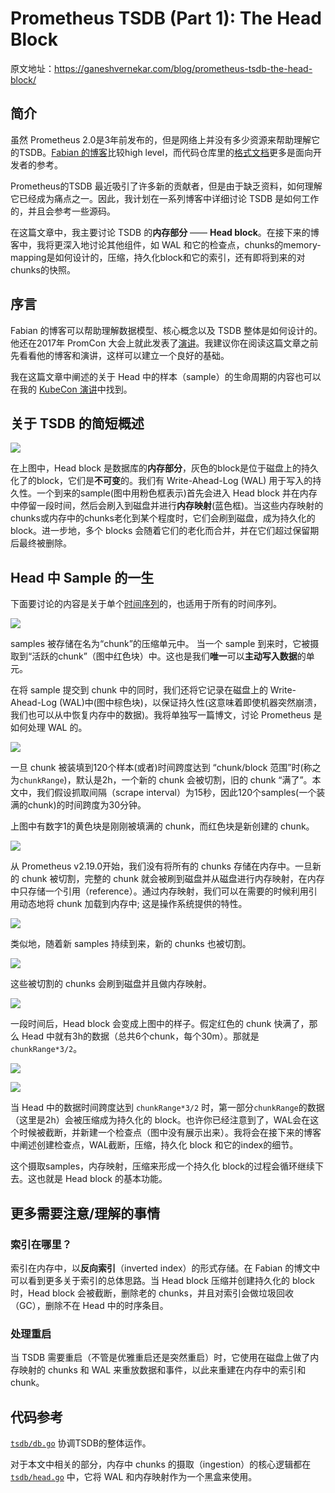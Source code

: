 
# Prometheus TSDB (Part 1): The Head Block

原文地址：https://ganeshvernekar.com/blog/prometheus-tsdb-the-head-block/

## 简介 

虽然 Prometheus 2.0是3年前发布的，但是网络上并没有多少资源来帮助理解它的TSDB。[Fabian 的博客](https://fabxc.org/tsdb/)比较high level，而代码仓库里的[格式文档](https://github.com/prometheus/prometheus/tree/master/tsdb/docs/format)更多是面向开发者的参考。

Prometheus的TSDB 最近吸引了许多新的贡献者，但是由于缺乏资料，如何理解它已经成为痛点之一。因此，我计划在一系列博客中详细讨论 TSDB 是如何工作的，并且会参考一些源码。

在这篇文章中，我主要讨论 TSDB 的**内存部分** —— **Head block**。在接下来的博客中，我将更深入地讨论其他组件，如 WAL 和它的检查点，chunks的memory-mapping是如何设计的，压缩，持久化block和它的索引，还有即将到来的对chunks的快照。


## 序言

Fabian 的博客可以帮助理解数据模型、核心概念以及 TSDB 整体是如何设计的。他还在2017年 PromCon 大会上就此发表了[演讲](https://www.youtube.com/watch?v=b_pEevMAC3I)。我建议你在阅读这篇文章之前先看看他的博客和演讲，这样可以建立一个良好的基础。

我在这篇文章中阐述的关于 Head 中的样本（sample）的生命周期的内容也可以在我的 [KubeCon 演讲](https://www.youtube.com/watch?v=suMhZfg9Cuk)中找到。

## 关于 TSDB 的简短概述

![](https://ganeshvernekar.com/blog/img/tsdb1.svg)

在上图中，Head block 是数据库的**内存部分**，灰色的block是位于磁盘上的持久化了的block，它们是**不可变**的。我们有 Write-Ahead-Log (WAL) 用于写入的持久性。一个到来的sample(图中用粉色框表示)首先会进入 Head block 并在内存中停留一段时间，然后会刷入到磁盘并进行**内存映射**(蓝色框)。当这些内存映射的chunks或内存中的chunks老化到某个程度时，它们会刷到磁盘，成为持久化的 block。进一步地，多个 blocks 会随着它们的老化而合并，并在它们超过保留期后最终被删除。

## Head 中 Sample 的一生

下面要讨论的内容是关于单个[时间序列](https://prometheus.io/docs/concepts/data_model/)的，也适用于所有的时间序列。

![](https://ganeshvernekar.com/blog/img/tsdb2.svg)

samples 被存储在名为“chunk”的压缩单元中。 当一个 sample 到来时，它被摄取到“活跃的chunk”（图中红色块）中。这也是我们**唯一**可以**主动写入数据**的单元。

在将 sample 提交到 chunk 中的同时，我们还将它记录在磁盘上的 Write-Ahead-Log (WAL)中(图中棕色块)，以保证持久性(这意味着即使机器突然崩溃，我们也可以从中恢复内存中的数据)。我将单独写一篇博文，讨论 Prometheus 是如何处理 WAL 的。

![](https://ganeshvernekar.com/blog/img/tsdb3.svg)

一旦 chunk 被装填到120个样本(或者)时间跨度达到 “chunk/block 范围”时(称之为`chunkRange`)，默认是2h，一个新的 chunk 会被切割，旧的 chunk “满了”。本文中，我们假设抓取间隔（scrape interval）为15秒，因此120个samples(一个装满的chunk)的时间跨度为30分钟。

上图中有数字1的黄色块是刚刚被填满的 chunk，而红色块是新创建的 chunk。

![](https://ganeshvernekar.com/blog/img/tsdb4.svg)

从 Prometheus v2.19.0开始，我们没有将所有的 chunks 存储在内存中。一旦新的 chunk 被切割，完整的 chunk 就会被刷到磁盘并从磁盘进行内存映射，在内存中只存储一个引用（reference）。通过内存映射，我们可以在需要的时候利用引用动态地将 chunk 加载到内存中; 这是操作系统提供的特性。

![](https://ganeshvernekar.com/blog/img/tsdb5.svg)

类似地，随着新 samples 持续到来，新的 chunks 也被切割。

![](https://ganeshvernekar.com/blog/img/tsdb6.svg)

这些被切割的 chunks 会刷到磁盘并且做内存映射。

![](https://ganeshvernekar.com/blog/img/tsdb7.svg)

一段时间后，Head block 会变成上图中的样子。假定红色的 chunk 快满了，那么 Head 中就有3h的数据（总共6个chunk，每个30m）。那就是 `chunkRange*3/2`。

![](https://ganeshvernekar.com/blog/img/tsdb8.svg)

![](https://ganeshvernekar.com/blog/img/tsdb9.svg)

当 Head 中的数据时间跨度达到 `chunkRange*3/2` 时，第一部分`chunkRange`的数据（这里是2h）会被压缩成为持久化的 block。也许你已经注意到了，WAL会在这个时候被截断，并新建一个检查点（图中没有展示出来）。我将会在接下来的博客中阐述创建检查点，WAL截断，压缩，持久化 block 和它的index的细节。

这个摄取samples，内存映射，压缩来形成一个持久化 block的过程会循环继续下去。这也就是 Head block 的基本功能。

## 更多需要注意/理解的事情

### 索引在哪里？

索引在内存中，以**反向索引**（inverted index）的形式存储。在 Fabian 的博文中可以看到更多关于索引的总体思路。当 Head block 压缩并创建持久化的 block 时，Head block 会被截断，删除老的 chunks，并且对索引会做垃圾回收（GC），删除不在 Head 中的时序条目。

### 处理重启

当 TSDB 需要重启（不管是优雅重启还是突然重启）时，它使用在磁盘上做了内存映射的 chunks 和 WAL 来重放数据和事件，以此来重建在内存中的索引和 chunk。

## 代码参考

[`tsdb/db.go`](https://github.com/prometheus/prometheus/blob/master/tsdb/db.go) 协调TSDB的整体运作。

对于本文中相关的部分，内存中 chunks 的摄取（ingestion）的核心逻辑都在 [`tsdb/head.go`](https://github.com/prometheus/prometheus/blob/master/tsdb/head.go) 中，它将 WAL 和内存映射作为一个黑盒来使用。